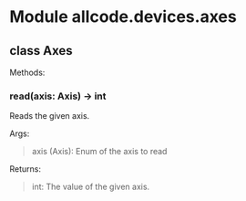 # Module allcode.devices.axes

## class Axes

Methods:

### read(axis: Axis) -> int

Reads the given axis.

Args:
> axis (Axis): Enum of the axis to read

Returns:
> int: The value of the given axis.
